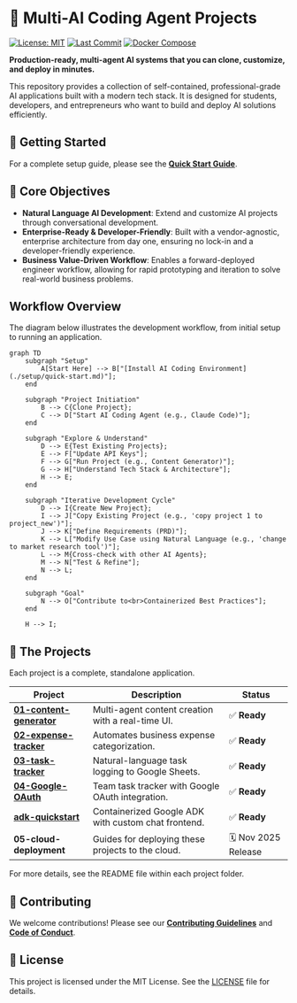 # 🤖 Multi-AI Coding Agent Projects

[![License: MIT](https://img.shields.io/badge/License-MIT-green.svg)](LICENSE)
[![Last Commit](https://img.shields.io/github/last-commit/pingwu/multi-ai-coding-agent)](https://github.com/pingwu/multi-ai-coding-agent/commits)
[![Docker Compose](https://img.shields.io/badge/Docker-Compose-blue?logo=docker)](#)

**Production-ready, multi-agent AI systems that you can clone, customize, and deploy in minutes.**

This repository provides a collection of self-contained, professional-grade AI applications built with a modern tech stack. It is designed for students, developers, and entrepreneurs who want to build and deploy AI solutions efficiently.

## 🚀 Getting Started

For a complete setup guide, please see the **[Quick Start Guide](./setup/quick-start.md)**.

## 🎯 Core Objectives

*   **Natural Language AI Development**: Extend and customize AI projects through conversational development.
*   **Enterprise-Ready & Developer-Friendly**: Built with a vendor-agnostic, enterprise architecture from day one, ensuring no lock-in and a developer-friendly experience.
*   **Business Value-Driven Workflow**: Enables a forward-deployed engineer workflow, allowing for rapid prototyping and iteration to solve real-world business problems.

## Workflow Overview

The diagram below illustrates the development workflow, from initial setup to running an application.

```mermaid
graph TD
    subgraph "Setup"
        A[Start Here] --> B["[Install AI Coding Environment](./setup/quick-start.md)"];
    end

    subgraph "Project Initiation"
        B --> C{Clone Project};
        C --> D["Start AI Coding Agent (e.g., Claude Code)"];
    end

    subgraph "Explore & Understand"
        D --> E{Test Existing Projects};
        E --> F["Update API Keys"];
        F --> G["Run Project (e.g., Content Generator)"];
        G --> H["Understand Tech Stack & Architecture"];
        H --> E;
    end

    subgraph "Iterative Development Cycle"
        D --> I{Create New Project};
        I --> J["Copy Existing Project (e.g., 'copy project 1 to project_new')"];
        J --> K["Define Requirements (PRD)"];
        K --> L["Modify Use Case using Natural Language (e.g., 'change to market research tool')"];
        L --> M{Cross-check with other AI Agents};
        M --> N["Test & Refine"];
        N --> L;
    end

    subgraph "Goal"
        N --> O["Contribute to<br>Containerized Best Practices"];
    end

    H --> I;
```

## 📂 The Projects

Each project is a complete, standalone application.

| Project                  | Description                                       | Status               |
| ------------------------ | ------------------------------------------------- | -------------------- |
| **[01-content-generator](./project-01-content-generator/)** | Multi-agent content creation with a real-time UI. | ✅ **Ready**          |
| **[02-expense-tracker](./project-02-expense-tracker/)**   | Automates business expense categorization.        | ✅ **Ready**          |
| **[03-task-tracker](./project-03-task-tracker/)**      | Natural-language task logging to Google Sheets.   | ✅ **Ready**         |
| **[04-Google-OAuth](./project-04-Google-OAuth/)**      | Team task tracker with Google OAuth integration.  | ✅ **Ready** |
| **[adk-quickstart](./adk-quickstart/)**       | Containerized Google ADK with custom chat frontend. | ✅ **Ready** |
| **05-cloud-deployment**  | Guides for deploying these projects to the cloud. | 🗓️ Nov 2025 Release |

For more details, see the README file within each project folder.

## 🤝 Contributing

We welcome contributions! Please see our [**Contributing Guidelines**](https://github.com/pingwu/multi-ai-coding-agent/blob/main/CONTRIBUTING.md) and [**Code of Conduct**](https://github.com/pingwu/multi-ai-coding-agent/blob/main/CODE_OF_CONDUCT.md).

## 📄 License

This project is licensed under the MIT License. See the [LICENSE](LICENSE) file for details.